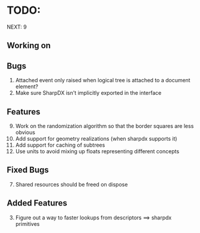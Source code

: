﻿TODO:
=====

NEXT: 9

Working on
----------

Bugs
----
1. Attached event only raised when logical tree is attached to a document element?
2. Make sure SharpDX isn't implicitly exported in the interface

Features
--------
9. Work on the randomization algorithm so that the border squares are less obvious
4. Add support for geometry realizations (when sharpdx supports it)
5. Add support for caching of subtrees
6. Use units to avoid mixing up floats representing different concepts


Fixed Bugs
----------
7. Shared resources should be freed on dispose

Added Features
--------------
3. Figure out a way to faster lookups from descriptors ==> sharpdx primitives
